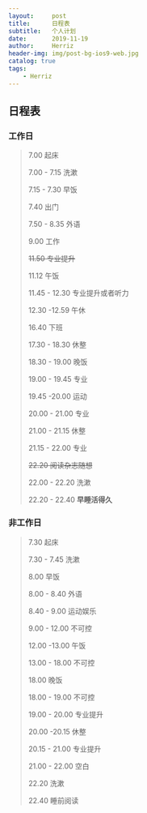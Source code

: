 ```yaml
---
layout:     post
title:      日程表
subtitle:   个人计划
date:       2019-11-19
author:     Herriz
header-img: img/post-bg-ios9-web.jpg
catalog: true
tags:
    - Herriz   
---
```

## 日程表
### 工作日
>  7.00    起床
>
>  7.00 - 7.15   洗漱
>
>  7.15 - 7.30    早饭  
>
>  7.40 出门
>  
>  7.50 -  8.35   外语
>
>  9.00    工作
>
>  ~~11.50  专业提升~~ 
>  
>  11.12 午饭
>
>  11.45 - 12.30  专业提升或者听力
> 
>  12.30 -12.59   午休
>  
>  16.40  下班
>	
>  17.30 - 18.30  休整
>
>  18.30 - 19.00  晚饭
>
>  19.00 - 19.45  专业 
>  
>  19.45 -20.00  运动
>
>  20.00 - 21.00  专业
>
>  21.00 - 21.15 休整
>  
>  21.15 - 22.00 专业
>  
>  ~~22.20  阅读杂志随想~~
>
>  22.00 - 22.20  洗漱 
>
>  22.20 - 22.40   **早睡活得久**

### 非工作日
>  7.30    起床
>
>  7.30 - 7.45    洗漱
>
>  8.00    早饭  
>
>  8.00 - 8.40    外语
>
>  8.40 - 9.00    运动娱乐
>
>  9.00 - 12.00   不可控
>
>  12.00 -13.00  午饭
>
>  13.00 - 18.00  不可控
>
>  18.00  晚饭
>
>  18.00 - 19.00    不可控
>
>  19.00 - 20.00 专业提升
>
>  20.00 -20.15  休整
>
>  20.15 - 21.00  专业提升
>
>  21.00 - 22.00  空白 
>
>  22.20  洗漱
>
>  22.40  睡前阅读

